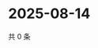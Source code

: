 # 2025-08-14

共 0 条

<!-- BEGIN ZHIHUQUESTIONS -->
<!-- 最后更新时间 Thu Aug 14 2025 16:16:50 GMT+0800 (China Standard Time) -->

<!-- END ZHIHUQUESTIONS -->
